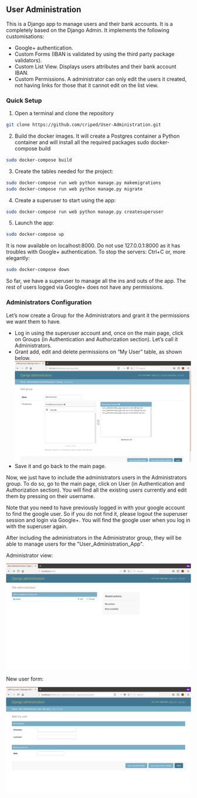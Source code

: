 
## User Administration

This is a Django app to manage users and their bank accounts. It is a completely based on the Django Admin. It implements the following customisations:
- Google+ authentication.
- Custom Forms (IBAN is validated by using the third party package validators).
- Custom List View. Displays users attributes and their bank account IBAN.
- Custom Permissions. A administrator can only edit the users it created, not having links for those that it cannot edit on the list view.

### Quick Setup
1. Open a terminal and clone the repository 
```bash
git clone https://github.com/criped/User-Administration.git
```
2.	Build the docker images. It will create a Postgres container a Python container and will install all the required packages 
sudo docker-compose build
```bash
sudo docker-compose build
```
3.	Create the tables needed for the project:
```bash
sudo docker-compose run web python manage.py makemigrations
sudo docker-compose run web python manage.py migrate
```
4.	Create a superuser to start using the app:
```bash
sudo docker-compose run web python manage.py createsuperuser
```
5.	Launch the app:
```bash
sudo docker-compose up
```
It is now available on localhost:8000. Do not use 127.0.0.1:8000 as it has troubles with Google+ authentication. To stop the servers: Ctrl+C or, more elegantly:
```bash
sudo docker-compose down
```
So far, we have a superuser to manage all the ins and outs of the app. The rest of users logged via Google+ does not have any permissions.

### Administrators Configuration

Let’s now create a Group for the Administrators and grant it the permissions we want them to have.

- Log in using the superuser account and, once on the main page, click on Groups (in Authentication and Authorization section). Let’s call it Administrators.
- Grant add, edit and delete permissions on “My User” table, as shown below.
![alt text](https://raw.githubusercontent.com/criped/User-Administration/documentation/docs/images/granting_perms.png "Granting permissions for the Administrators Group")
- Save it and go back to the main page.

Now, we just have to include the administrators users in the Administrators group. To do so, go to the main page, click on User (in Authentication and Authorization section). You will find all the existing users currently and edit them by pressing on their username.

Note that you need to have previously logged in with your google account to find the google user. So if you do not find it, please logout the superuser session and login via Google+. You will find the google user when you log in with the superuser again.

After including the administrators in the Administrator group, they will be able to manage users for the "User_Administration_App".

Administrator view:

![alt text](https://raw.githubusercontent.com/criped/User-Administration/documentation/docs/images/administrator_view.png "Administrator view")

New user form:

![alt text](https://raw.githubusercontent.com/criped/User-Administration/documentation/docs/images/add_myuser_view.png "New user form")


